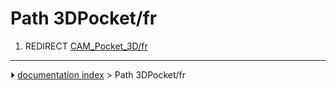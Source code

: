 # Path 3DPocket/fr
1.  REDIRECT [CAM_Pocket_3D/fr](CAM_Pocket_3D/fr.md)



---
⏵ [documentation index](../README.md) > Path 3DPocket/fr
